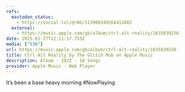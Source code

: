 ```yaml
---
refs:
  mastodon_status:
    - https://social.lol/@r0b/113900249268413882
  external:
    - https://music.apple.com/gb/album/ctrl-alt-reality/1635839256
date: 2025-01-27T12:11:17.753Z
media: ["536"]
url: https://music.apple.com/gb/album/ctrl-alt-reality/1635839256
title: Ctrl Alt Reality by The Glitch Mob on Apple Music
description: Album · 2022 · 10 Songs
provider: Apple Music - Web Player
---
```


It’s been a base heavy morning #NowPlaying
